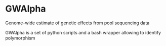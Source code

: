 # GWAlpha
Genome-wide estimate of genetic effects from pool sequencing data

GWAlpha is a set of python scripts and a bash wrapper allowing to identify polymorphism 
